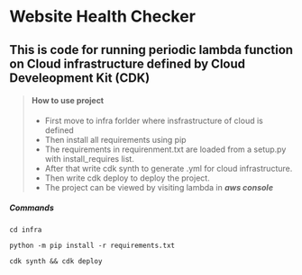 # Website Health Checker 

## This is code for running periodic lambda function on Cloud infrastructure defined by Cloud Develeopment Kit (CDK)

> #### How to use project
>
> - First move to infra forlder where insfrastructure of cloud is defined
> - Then install all requirements using pip
> - The requirements in requirenment.txt are loaded from a setup.py with  install_requires list.
> - After that write cdk synth to generate .yml for cloud infrastructure.
> - Then write cdk deploy to deploy the project.
> - The project can be viewed by visiting lambda in ***aws console***

##### Commands

```
cd infra
```
```
python -m pip install -r requirements.txt
```
```
cdk synth && cdk deploy
```
